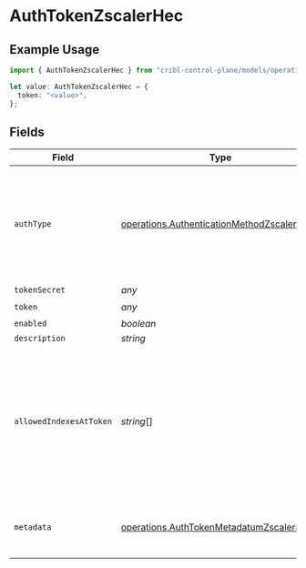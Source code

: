 # AuthTokenZscalerHec

## Example Usage

```typescript
import { AuthTokenZscalerHec } from "cribl-control-plane/models/operations";

let value: AuthTokenZscalerHec = {
  token: "<value>",
};
```

## Fields

| Field                                                                                                                                    | Type                                                                                                                                     | Required                                                                                                                                 | Description                                                                                                                              |
| ---------------------------------------------------------------------------------------------------------------------------------------- | ---------------------------------------------------------------------------------------------------------------------------------------- | ---------------------------------------------------------------------------------------------------------------------------------------- | ---------------------------------------------------------------------------------------------------------------------------------------- |
| `authType`                                                                                                                               | [operations.AuthenticationMethodZscalerHec](../../models/operations/authenticationmethodzscalerhec.md)                                   | :heavy_minus_sign:                                                                                                                       | Select Manual to enter an auth token directly, or select Secret to use a text secret to authenticate                                     |
| `tokenSecret`                                                                                                                            | *any*                                                                                                                                    | :heavy_minus_sign:                                                                                                                       | N/A                                                                                                                                      |
| `token`                                                                                                                                  | *any*                                                                                                                                    | :heavy_check_mark:                                                                                                                       | N/A                                                                                                                                      |
| `enabled`                                                                                                                                | *boolean*                                                                                                                                | :heavy_minus_sign:                                                                                                                       | N/A                                                                                                                                      |
| `description`                                                                                                                            | *string*                                                                                                                                 | :heavy_minus_sign:                                                                                                                       | N/A                                                                                                                                      |
| `allowedIndexesAtToken`                                                                                                                  | *string*[]                                                                                                                               | :heavy_minus_sign:                                                                                                                       | Enter the values you want to allow in the HEC event index field at the token level. Supports wildcards. To skip validation, leave blank. |
| `metadata`                                                                                                                               | [operations.AuthTokenMetadatumZscalerHec](../../models/operations/authtokenmetadatumzscalerhec.md)[]                                     | :heavy_minus_sign:                                                                                                                       | Fields to add to events referencing this token                                                                                           |